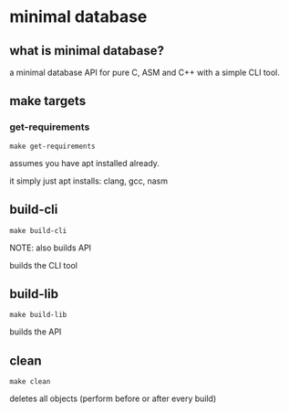 
# minimal database

## what is minimal database?

a minimal database API for pure C, ASM and C++ with a simple CLI tool.


## make targets
### get-requirements

    make get-requirements

assumes you have apt installed already.

it simply just apt installs: clang, gcc, nasm

## build-cli

    make build-cli

NOTE: also builds API 

builds the CLI tool

## build-lib

    make build-lib

builds the API

## clean  

    make clean

deletes all objects (perform before or after every build)
